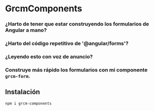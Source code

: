 # GrcmComponents

### ¿Harto de tener que estar construyendo los formularios de Angular a mano?
### ¿Harto del código repetitivo de '@angular/forms'?
### ¿Leyendo esto con voz de anuncio?

### Construye más rápido los formularios con mi componente ```grcm-form```.

## Instalación

```bash
npm i grcm-components
```

